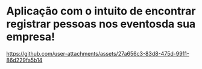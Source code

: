# Aplicação com o intuito de encontrar registrar pessoas nos eventosda sua empresa!

https://github.com/user-attachments/assets/27a656c3-83d8-475d-9911-86d229fa5b14

